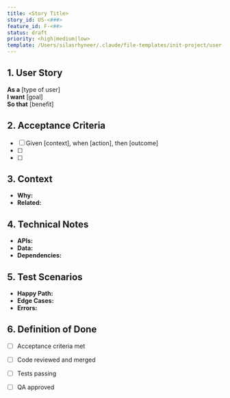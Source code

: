 ```yaml
---
title: <Story Title>
story_id: US-<###>
feature_id: F-<##>
status: draft
priority: <high|medium|low>
template: /Users/silasrhyneer/.claude/file-templates/init-project/user-stories/story-title.md
---
```


## 1. User Story
**As a** [type of user]  
**I want** [goal]  
**So that** [benefit]

## 2. Acceptance Criteria
- [ ] Given [context], when [action], then [outcome]
- [ ] 
- [ ] 

## 3. Context
- **Why:** 
- **Related:** 

## 4. Technical Notes
- **APIs:** 
- **Data:** 
- **Dependencies:** 

## 5. Test Scenarios
- **Happy Path:** 
- **Edge Cases:** 
- **Errors:** 

## 6. Definition of Done
- [ ] Acceptance criteria met
- [ ] Code reviewed and merged
- [ ] Tests passing
- [ ] QA approved


